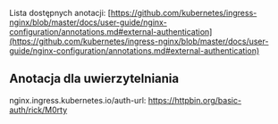 Lista dostępnych anotacji:
[https://github.com/kubernetes/ingress-nginx/blob/master/docs/user-guide/nginx-configuration/annotations.md#external-authentication](https://github.com/kubernetes/ingress-nginx/blob/master/docs/user-guide/nginx-configuration/annotations.md#external-authentication)


## Anotacja dla uwierzytelniania

nginx.ingress.kubernetes.io/auth-url: https://httpbin.org/basic-auth/rick/M0rty
